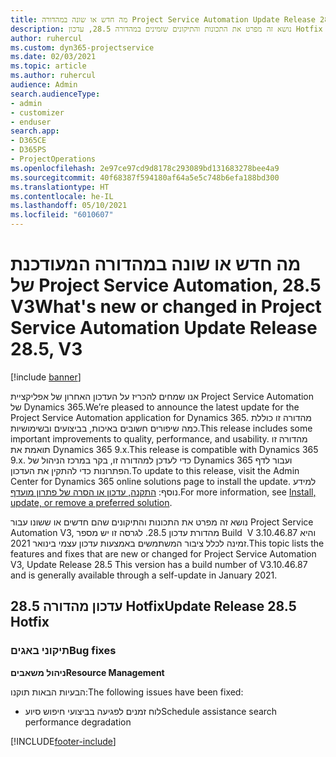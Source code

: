 ```yaml
---
title: מה חדש או שונה במהדורה Project Service Automation Update Release 28.5 Hotfix, V3
description: נושא זה מפרט את התכונות והתיקונים שזמינים במהדורה 28.5, עדכון Hotfix V3 של Project Service Automation.
author: ruhercul
ms.custom: dyn365-projectservice
ms.date: 02/03/2021
ms.topic: article
ms.author: ruhercul
audience: Admin
search.audienceType:
- admin
- customizer
- enduser
search.app:
- D365CE
- D365PS
- ProjectOperations
ms.openlocfilehash: 2e97ce97cd9d8178c293089bd131683278bee4a9
ms.sourcegitcommit: 40f68387f594180af64a5e5c748b6efa188bd300
ms.translationtype: HT
ms.contentlocale: he-IL
ms.lasthandoff: 05/10/2021
ms.locfileid: "6010607"
---
```

# <a name="whats-new-or-changed-in-project-service-automation-update-release-285-v3"></a><span data-ttu-id="65f2b-103">מה חדש או שונה במהדורה המעודכנת של Project Service Automation, 28.5 V3</span><span class="sxs-lookup"><span data-stu-id="65f2b-103">What's new or changed in Project Service Automation Update Release 28.5, V3</span></span>

[!include [banner](../includes/psa-now-project-operations.md)]

<span data-ttu-id="65f2b-104">אנו שמחים להכריז על העדכון האחרון של אפליקציית Project Service Automation של Dynamics 365.</span><span class="sxs-lookup"><span data-stu-id="65f2b-104">We’re pleased to announce the latest update for the Project Service Automation application for Dynamics 365.</span></span> <span data-ttu-id="65f2b-105">מהדורה זו כוללת כמה שיפורים חשובים באיכות, בביצועים ובשימושיות.</span><span class="sxs-lookup"><span data-stu-id="65f2b-105">This release includes some important improvements to quality, performance, and usability.</span></span> <span data-ttu-id="65f2b-106">מהדורה זו תואמת את Dynamics 365 9.x.</span><span class="sxs-lookup"><span data-stu-id="65f2b-106">This release is compatible with Dynamics 365 9.x.</span></span> <span data-ttu-id="65f2b-107">כדי לעדכן למהדורה זו, בקר במרכז הניהול של Dynamics 365 ועבור לדף הפתרונות כדי להתקין את העדכון.</span><span class="sxs-lookup"><span data-stu-id="65f2b-107">To update to this release, visit the Admin Center for Dynamics 365 online solutions page to install the update.</span></span> <span data-ttu-id="65f2b-108">למידע נוסף: [התקנה, עדכון או הסרה של פתרון מועדף](/power-platform/admin/install-remove-preferred-solution).</span><span class="sxs-lookup"><span data-stu-id="65f2b-108">For more information, see [Install, update, or remove a preferred solution](/power-platform/admin/install-remove-preferred-solution).</span></span>

<span data-ttu-id="65f2b-109">נושא זה מפרט את התכונות והתיקונים שהם חדשים או ששונו עבור Project Service Automation V3, מהדורת עדכון 28.5. לגרסה זו יש מספר Build ‏ V 3.10.46.87 והיא זמינה לכלל ציבור המשתמשים באמצעות עדכון עצמי בינואר 2021.</span><span class="sxs-lookup"><span data-stu-id="65f2b-109">This topic lists the features and fixes that are new or changed for Project Service Automation V3, Update Release 28.5 This version has a build number of V3.10.46.87 and is generally available through a self-update in January 2021.</span></span>

## <a name="update-release-285-hotfix"></a><span data-ttu-id="65f2b-110">עדכון מהדורה 28.5 Hotfix</span><span class="sxs-lookup"><span data-stu-id="65f2b-110">Update Release 28.5 Hotfix</span></span>

### <a name="bug-fixes"></a><span data-ttu-id="65f2b-111">תיקוני באגים</span><span class="sxs-lookup"><span data-stu-id="65f2b-111">Bug fixes</span></span>

<span data-ttu-id="65f2b-112">**ניהול משאבים**</span><span class="sxs-lookup"><span data-stu-id="65f2b-112">**Resource Management**</span></span>

<span data-ttu-id="65f2b-113">הבעיות הבאות תוקנו:</span><span class="sxs-lookup"><span data-stu-id="65f2b-113">The following issues have been fixed:</span></span>

- <span data-ttu-id="65f2b-114">לוח זמנים לפגיעה בביצועי חיפוש סיוע</span><span class="sxs-lookup"><span data-stu-id="65f2b-114">Schedule assistance search performance degradation</span></span>



[!INCLUDE[footer-include](../includes/footer-banner.md)]